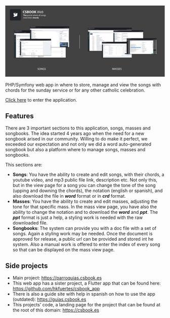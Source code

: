 ![csbook](csbook.png)

PHP/Symfony web app in where to store, manage and view the songs with chords for the sunday service or for any other catholic celebration.

[Click here](https://parroquias.csbook.es) to enter the application.

## Features
There are 3 important sections to this application, songs, masses and songbooks. The idea started 4 years ago when the need for a new songbook arised in our community. Willing to do make it perfect, we exceeded our expectation and not only we did a word auto-generated songbook but also a platform where to manage songs, masses and songbooks.

This sections are:
- **Songs**: You have the ability to create and edit songs, with their chords, a youtube video, and mp3 public file link, description etc. Not only this, but in the view page for a song you can change the tone of the song (upping and downing the chords), the notation (english or spanish), and also download the file in _**word**_ format or in _**crd**_ format.
- **Masses**: You have the ability to create and edit masses, adjusting the tone for that specific mass. In the mass view page, you have also the ability to change the notation and to download the _**word**_ and _**ppt**_. The _**ppt**_ format is just a help, a styling work is needed with the raw downloaded file.
- **Songbooks**: The system can provide you with a doc file with a set of songs. Again a styling work may be needed. Once the document is approved for release, a public _url_ can be provided and stored int he system. Also a manual work is offered to enter the index of every song so that can be displayed on the mass view page.

## Side projects
- Main project: https://parroquias.csbook.es
- This web app has a sister project, a Flutter app that can be found here: https://github.com/hkfuertes/csbook_app
- There is also a guide site with help in spanish on how to use the app (outdated): https://guias.csbook.es
- This projects' code, a landing page for the project that can be found at the root of this domain: https://csbook.es
